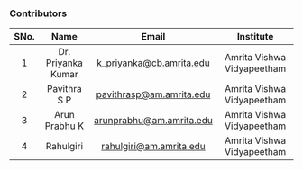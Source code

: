 ### Contributors

| SNo. |        Name        |          Email           |         Institute          |
| :--: | :----------------: | :----------------------: | :------------------------: |
|  1   | Dr. Priyanka Kumar | k_priyanka@cb.amrita.edu | Amrita Vishwa Vidyapeetham |
|  2   |    Pavithra S P    | pavithrasp@am.amrita.edu | Amrita Vishwa Vidyapeetham |
|  3   |   Arun Prabhu K    | arunprabhu@am.amrita.edu | Amrita Vishwa Vidyapeetham |
|  4   |     Rahulgiri      | rahulgiri@am.amrita.edu  | Amrita Vishwa Vidyapeetham |
